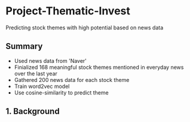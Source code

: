 # Project-Thematic-Invest
Predicting stock themes with high potential based on news data

## Summary
* Used news data from 'Naver'
* Finialized 168 meaningful stock themes mentioned in everyday news over the last year
* Gathered 200 news data for each stock theme
* Train word2vec model
* Use cosine-similarity to predict theme

## 1. Background


